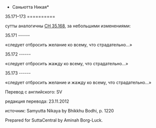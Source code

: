 * Саньютта Никая*

35\.171–173
\=\=\=\=\=\=\=\=\=\=

сутты аналогичны [СН 35\.168](/sn35\.168/ru/sv), за небольшими изменениями:

35\.171
\-\-\-\-\-\-

«следует отбросить желание ко всему, что страдательно…»

35\.172
\-\-\-\-\-\-

«следует отбросить жажду ко всему, что страдательно…»

35\.173
\-\-\-\-\-\-

«следует отбросить желание и жажду ко всему, что страдательно…»

Перевод с английского: SV

редакция перевода: 23\.11\.2012

источник: Samyutta Nikaya by Bhikkhu Bodhi, p\. 1220

Prepared for SuttaCentral by Aminah Borg\-Luck\.